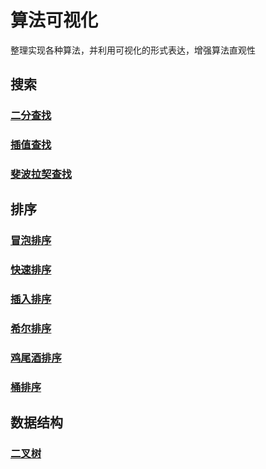 # 算法可视化
整理实现各种算法，并利用可视化的形式表达，增强算法直观性

## 搜索
### [二分查找](http://htmlpreview.github.io/?https://github.com/lazlaz/algorithmVisualization/blob/master/search/BinarySearch/BinarySearch.html)
### [插值查找](http://htmlpreview.github.io/?https://github.com/lazlaz/algorithmVisualization/blob/master/search/interpolationSearch/interpolationSearch.html)
### [斐波拉契查找](http://htmlpreview.github.io/?https://github.com/lazlaz/algorithmVisualization/blob/master/search/FibonacciSearch/FibonacciSearch.html)

## 排序
### [冒泡排序](http://htmlpreview.github.io/?https://github.com/lazlaz/algorithmVisualization/blob/master/sort/bubbleSort/bubbleSort.html)
### [快速排序](http://htmlpreview.github.io/?https://github.com/lazlaz/algorithmVisualization/blob/master/sort/quickSort/quickSort.html)
### [插入排序](http://htmlpreview.github.io/?https://github.com/lazlaz/algorithmVisualization/blob/master/sort/insertionSort/insertionSort.html)
### [希尔排序](http://htmlpreview.github.io/?https://github.com/lazlaz/algorithmVisualization/blob/master/sort/shellSort/shellSort.html)
### [鸡尾酒排序](http://htmlpreview.github.io/?https://github.com/lazlaz/algorithmVisualization/blob/master/sort/cocktailSort/cocktailSort.html)
### [桶排序](http://htmlpreview.github.io/?https://github.com/lazlaz/algorithmVisualization/blob/master/sort/bucketSort/bucketSort.html)
## 数据结构
### [二叉树](http://htmlpreview.github.io/?https://github.com/lazlaz/algorithmVisualization/blob/master/datastructure/binaryTree/binaryTree.html)
